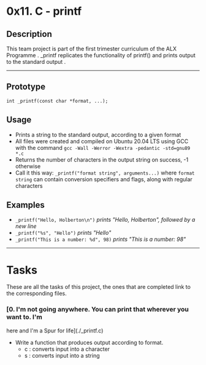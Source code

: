 # 0x11. C - printf

## Description
This team project is part of the first trimester curriculum of the ALX Programme
.
_printf replicates the functionality of printf() and prints output to the
standard output .

---

## Prototype
```int _printf(const char *format, ...);```

## Usage
* Prints a string to the standard output, according to a given format
* All files were created and compiled on Ubuntu 20.04 LTS using GCC with
the command ```gcc -Wall -Werror -Wextra -pedantic -std=gnu89 *.c```
* Returns the number of characters in the output string on success, -1 otherwise
* Call it this way: ```_printf("format string", arguments...)``` where ```format
string``` can contain conversion specifiers and flags,
along with regular characters

## Examples

* ```_printf("Hello, Holberton\n")``` *prints "Hello, Holberton", followed by a
new line*
* ```_printf("%s", "Hello")``` *prints "Hello"*
* ```_printf("This is a number: %d", 98)``` *prints "This is a number: 98"*

---

# Tasks

These are all the tasks of this project, the ones that are completed link to the
corresponding files.

### [0. I'm not going anywhere. You can print that wherever you want to. I'm
here and I'm a Spur for life](./_printf.c)
* Write a function that produces output according to format.
  - c : converts input into a character
  - s : converts input into a string